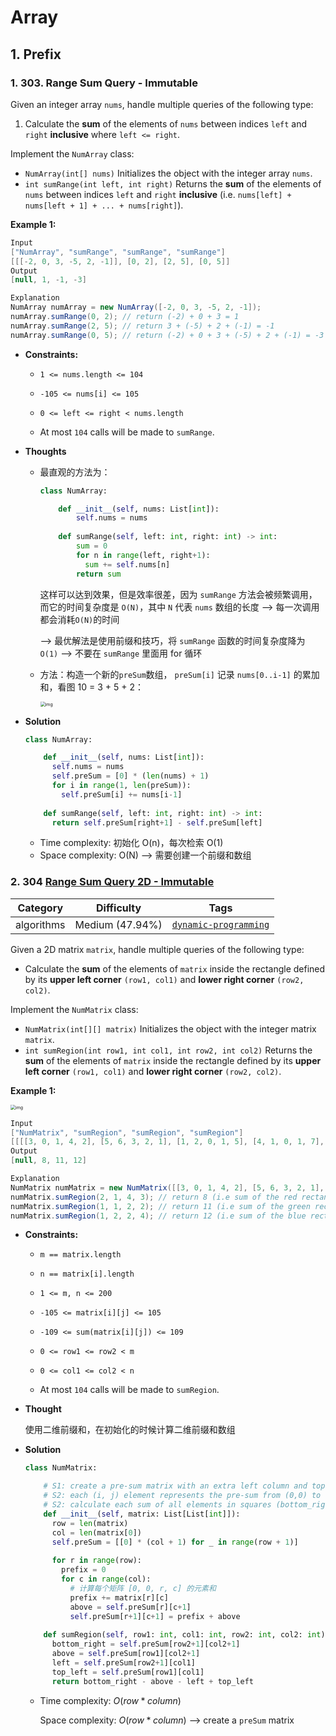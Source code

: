 # Array

## 1. Prefix

### 1. 303. Range Sum Query - Immutable

Given an integer array `nums`, handle multiple queries of the following type:

1. Calculate the **sum** of the elements of `nums` between indices `left` and `right` **inclusive** where `left <= right`.

Implement the `NumArray` class:

- `NumArray(int[] nums)` Initializes the object with the integer array `nums`.
- `int sumRange(int left, int right)` Returns the **sum** of the elements of `nums` between indices `left` and `right` **inclusive** (i.e. `nums[left] + nums[left + 1] + ... + nums[right]`).

**Example 1:**

```java
Input
["NumArray", "sumRange", "sumRange", "sumRange"]
[[[-2, 0, 3, -5, 2, -1]], [0, 2], [2, 5], [0, 5]]
Output
[null, 1, -1, -3]

Explanation
NumArray numArray = new NumArray([-2, 0, 3, -5, 2, -1]);
numArray.sumRange(0, 2); // return (-2) + 0 + 3 = 1
numArray.sumRange(2, 5); // return 3 + (-5) + 2 + (-1) = -1
numArray.sumRange(0, 5); // return (-2) + 0 + 3 + (-5) + 2 + (-1) = -3 
```

- **Constraints:**

  - `1 <= nums.length <= 104`

  - `-105 <= nums[i] <= 105`

  - `0 <= left <= right < nums.length`

  - At most `104` calls will be made to `sumRange`.

- **Thoughts**

  - 最直观的方法为：

    ```python
    class NumArray:
    
        def __init__(self, nums: List[int]):
            self.nums = nums
            
        def sumRange(self, left: int, right: int) -> int:
            sum = 0
            for n in range(left, right+1):
              sum += self.nums[n]
            return sum
    ```

    这样可以达到效果，但是效率很差，因为 `sumRange` 方法会被频繁调用，而它的时间复杂度是 `O(N)`，其中 `N` 代表 `nums` 数组的长度 --> 每一次调用都会消耗`O(N)`的时间

    --> 最优解法是使用前缀和技巧，将 `sumRange` 函数的时间复杂度降为 `O(1)` --> 不要在 `sumRange` 里面用 for 循环

  - 方法：构造一个新的`preSum`数组， `preSum[i]` 记录 `nums[0..i-1]` 的累加和，看图 10 = 3 + 5 + 2：

    <img src="https://labuladong.github.io/algo/images/%e5%b7%ae%e5%88%86%e6%95%b0%e7%bb%84/1.jpeg" alt="img" style="zoom:50%;" />

- **Solution**

  ```python
  class NumArray:
  
      def __init__(self, nums: List[int]):
        self.nums = nums
        self.preSum = [0] * (len(nums) + 1)
        for i in range(1, len(preSum)):
          self.preSum[i] += nums[i-1]
        
      def sumRange(self, left: int, right: int) -> int:
        return self.preSum[right+1] - self.preSum[left]
  ```

  - Time complexity: 初始化 O(n)，每次检索 O(1)
  - Space complexity: O(N) --> 需要创建一个前缀和数组

### 2. 304 [Range Sum Query 2D - Immutable](https://leetcode.com/problems/range-sum-query-2d-immutable/description/)

|  Category  |   Difficulty    |                             Tags                             |
| :--------: | :-------------: | :----------------------------------------------------------: |
| algorithms | Medium (47.94%) | [`dynamic-programming`](https://leetcode.com/tag/dynamic-programming) |

Given a 2D matrix `matrix`, handle multiple queries of the following type:

- Calculate the **sum** of the elements of `matrix` inside the rectangle defined by its **upper left corner** `(row1, col1)` and **lower right corner** `(row2, col2)`.

Implement the `NumMatrix` class:

- `NumMatrix(int[][] matrix)` Initializes the object with the integer matrix `matrix`.
- `int sumRegion(int row1, int col1, int row2, int col2)` Returns the **sum** of the elements of `matrix` inside the rectangle defined by its **upper left corner** `(row1, col1)` and **lower right corner** `(row2, col2)`.

**Example 1:**

<img src="https://assets.leetcode.com/uploads/2021/03/14/sum-grid.jpg" alt="img" style="zoom:50%;" />

```java
Input
["NumMatrix", "sumRegion", "sumRegion", "sumRegion"]
[[[[3, 0, 1, 4, 2], [5, 6, 3, 2, 1], [1, 2, 0, 1, 5], [4, 1, 0, 1, 7], [1, 0, 3, 0, 5]]], [2, 1, 4, 3], [1, 1, 2, 2], [1, 2, 2, 4]]
Output
[null, 8, 11, 12]

Explanation
NumMatrix numMatrix = new NumMatrix([[3, 0, 1, 4, 2], [5, 6, 3, 2, 1], [1, 2, 0, 1, 5], [4, 1, 0, 1, 7], [1, 0, 3, 0, 5]]);
numMatrix.sumRegion(2, 1, 4, 3); // return 8 (i.e sum of the red rectangle)
numMatrix.sumRegion(1, 1, 2, 2); // return 11 (i.e sum of the green rectangle)
numMatrix.sumRegion(1, 2, 2, 4); // return 12 (i.e sum of the blue rectangle)
```

- **Constraints:**

  - `m == matrix.length`

  - `n == matrix[i].length`

  - `1 <= m, n <= 200`

  - `-105 <= matrix[i][j] <= 105`

  - `-109 <= sum(matrix[i][j]) <= 109`

  - `0 <= row1 <= row2 < m`

  - `0 <= col1 <= col2 < n`

  - At most `104` calls will be made to `sumRegion`.

- **Thought**

  使用二维前缀和，在初始化的时候计算二维前缀和数组

- **Solution**

  ```python
  class NumMatrix:
  
      # S1: create a pre-sum matrix with an extra left column and top row
      # S2: each (i, j) element represents the pre-sum from (0,0) to (i, j)
      # S2: calculate each sum of all elements in squares (bottom_right - above - left + top_left)
      def __init__(self, matrix: List[List[int]]):
        row = len(matrix)
        col = len(matrix[0])
        self.preSum = [[0] * (col + 1) for _ in range(row + 1)]
        
        for r in range(row):
          prefix = 0
          for c in range(col):
            # 计算每个矩阵 [0, 0, r, c] 的元素和
            prefix += matrix[r][c]
            above = self.preSum[r][c+1]
            self.preSum[r+1][c+1] = prefix + above
          
      def sumRegion(self, row1: int, col1: int, row2: int, col2: int) -> int:
        bottom_right = self.preSum[row2+1][col2+1]
        above = self.preSum[row1][col2+1]
        left = self.preSum[row2+1][col1]
        top_left = self.preSum[row1][col1]
        return bottom_right - above - left + top_left
  ```

  - Time complexity: $O(row * column)$ 

    Space complexity: $O(row * column)$ --> create a `preSum` matrix